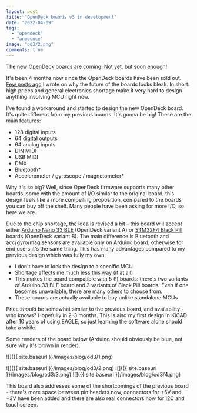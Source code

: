 ```yaml
---
layout: post
title: "OpenDeck boards v3 in development"
date: "2022-04-09"
tags: 
  - "opendeck"
  - "announce"
image: "od3/2.png"
comments: true
---
```


The new OpenDeck boards are coming. Not yet, but soon enough!

It's been 4 months now since the OpenDeck boards have been sold out. [Few posts ago](https://shanteacontrols.com/2021/11/23/opendeck-6-what-comes-next/) I wrote on why the future of the boards looks bleak. In short: high prices and general electronics shortage make it very hard to design anything involving MCU right now.

I've found a workaround and started to design the new OpenDeck board. It's quite different from my previous boards. It's gonna be big! These are the main features:

* 128 digital inputs
* 64 digital outputs
* 64 analog inputs
* DIN MIDI
* USB MIDI
* DMX
* Bluetooth*
* Accelerometer / gyroscope / magnetometer*

Why it's so big? Well, since OpenDeck firmware supports many other boards, some with the amount of I/O similar to the original board, this design feels like a more compelling proposition, compared to the boards you can buy off the shelf. Many people have been asking for more I/O, so here we are.

Due to the chip shortage, the idea is revised a bit - this board will accept either [Arduino Nano 33 BLE](https://store.arduino.cc/products/arduino-nano-33-ble) (OpenDeck variant A) or [STM32F4 Black Pill](https://www.aliexpress.com/item/1005001456186625.html) boards (OpenDeck variant B). The main difference is Bluetooth and acc/gyro/mag sensors are available only on Arduino board, otherwise for end users it's the same thing. This has many advantages compared to my previous design which was fully my own:

* I don't have to lock the design to a specific MCU
* Shortage affects me much less this way (if at all)
* This makes the board compatible with 5 (!) boards: there's two variants of Arduino 33 BLE board and 3 variants of Black Pill boards. Even if one becomes unavailable, there are many others to choose from.
* These boards are actually available to buy unlike standalone MCUs

Price *should* be somewhat similar to the previous board, and availability - who knows? Hopefully in 2-3 months. This is also my first design in KiCAD after 10 years of using EAGLE, so just learning the software alone should take a while.

Some renders of the board below (Arduino should obviously be blue, not sure why it's brown in render).

![]({{ site.baseurl }}/images/blog/od3/1.png)

![]({{ site.baseurl }}/images/blog/od3/2.png)
![]({{ site.baseurl }}/images/blog/od3/3.png)
![]({{ site.baseurl }}/images/blog/od3/4.png)

This board also addresses some of the shortcomings of the previous board - there's more space between pin headers now, connectors for +5V and +3V have been added and there are also real connectors now for I2C and touchscreen.